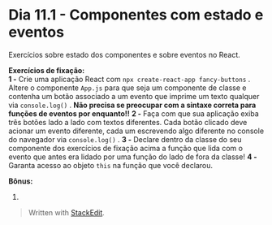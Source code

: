 # Dia 11.1 - Componentes com estado e eventos

Exercícios sobre estado dos componentes e sobre eventos no React.

**Exercícios de fixação:**  
**1 -** Crie uma aplicação React com `npx create-react-app fancy-buttons` . Altere o componente `App.js` para que seja um componente de classe e contenha um botão associado a um evento que imprime um texto qualquer via `console.log()` . **Não precisa se preocupar com a sintaxe correta para funções de eventos por enquanto!!**
**2 -** Faça com que sua aplicação exiba três botões lado a lado com textos diferentes. Cada botão clicado deve acionar um evento diferente, cada um escrevendo algo diferente no console do navegador via `console.log()` .
**3 -** Declare dentro da classe do seu componente dos exercícios de fixação acima a função que lida com o evento que antes era lidado por uma função do lado de fora da classe!
**4 -** Garanta acesso ao objeto `this` na função que você declarou.

**Bônus:**  

1.  

>Written with [StackEdit](https://stackedit.io/).